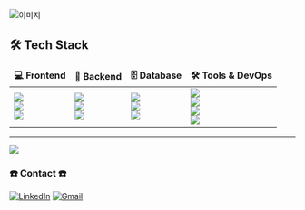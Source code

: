 ![이미지](https://capsule-render.vercel.app/api?type=blur&height=300&color=gradient&text=seuthootDev's%20GitHub&fontColor=c16ff6)
<br>
<h2>🛠️ Tech Stack</h2>
<table style="border: none;">
  <thead>
    <tr>
      <th style="border: none; text-align: left;">💻 Frontend</th>
      <th style="border: none; text-align: left;">🔧 Backend</th>
      <th style="border: none; text-align: left;">🗄️ Database</th>
      <th style="border: none; text-align: left;">🛠️ Tools & DevOps</th>
    </tr>
  </thead>
  <tbody>
    <tr>
      <td style="border: none;">
        <div><img src="https://img.shields.io/badge/React-61DAFB?style=flat-square&logo=React&logoColor=black" /></div>
<!--         <div><img src="https://img.shields.io/badge/React_Native-61DAFB?style=flat-square&logo=React&logoColor=black" /></div> -->
<!--         <div><img src="https://img.shields.io/badge/JavaScript-F7DF1E?style=flat-square&logo=JavaScript&logoColor=black" /></div> -->
        <div><img src="https://img.shields.io/badge/Next.js-000000?style=flat-square&logo=nextdotjs&logoColor=white" /></div>
        <div><img src="https://img.shields.io/badge/Tailwind_CSS-38B2AC?style=flat-square&logo=tailwind-css&logoColor=white" /></div>
<!--         <div><img src="https://img.shields.io/badge/Vite-646CFF?style=flat-square&logo=Vite&logoColor=white" /></div> -->
      </td>
      <td style="border: none;">
        <div><img src="https://img.shields.io/badge/FastAPI-009688?style=flat-square&logo=FastAPI&logoColor=white" /></div>
        <div><img src="https://img.shields.io/badge/Node.js-339933?style=flat-square&logo=nodedotjs&logoColor=white" /></div>
        <div><img src="https://img.shields.io/badge/Nest.js-%23E0234E.svg?logo=nestjs&logoColor=white" /></div> 
      </td>
      <td style="border: none;">
        <div><img src="https://img.shields.io/badge/MySQL-4479A1?style=flat-square&logo=MySQL&logoColor=white" /></div>
        <div><img src="https://img.shields.io/badge/MongoDB-47A248?style=flat-square&logo=MongoDB&logoColor=white" /></div>
        <div><img src="https://img.shields.io/badge/MongoDB_Atlas-47A248?style=flat-square&logo=MongoDB&logoColor=white" /></div>
      </td>
      <td style="border: none;">
        <div><img src="https://img.shields.io/badge/Ubuntu-E95420?style=flat-square&logo=Ubuntu&logoColor=white" /></div>
        <div><img src="https://img.shields.io/badge/Docker-2496ED?style=flat-square&logo=Docker&logoColor=white" /></div>
        <div><img src="https://img.shields.io/badge/AWS-232F3E?style=flat-square&logo=AmazonAWS&logoColor=white" /></div>
        <div><img src="https://img.shields.io/badge/Git-F05032?style=flat-square&logo=Git&logoColor=white" /></div>
      </td>
    </tr>
  </tbody>
</table>


<!--
![Seunghoon Jung's GitHub stats](https://github-readme-stats.vercel.app/api?username=seuthootDev&show_icons=true&theme=transparent) | ![Seunghoon Jung GitHub stats](https://github-readme-stats.vercel.app/api/top-langs/?username=seuthootdev&layout=compact&langs_count=10)
-->

<!--
[![Check out seuthootDev's profile on stardev.io](https://stardev.io/developers/seuthootDev/badge/languages/locality.svg)](https://stardev.io/developers/seuthootDev)
-->




---------------------------------------------------------------------------------------------
<a href="https://github.com/devxb/gitanimals">
  <img src="https://render.gitanimals.org/farms/seuthootDev"/>
</a>

### ☎️ Contact ☎️
[![LinkedIn](https://custom-icon-badges.demolab.com/badge/LinkedIn-0A66C2?logo=linkedin-white&logoColor=fff)](https://www.linkedin.com/in/seunghoon-jung-38b270335/)
[![Gmail](https://img.shields.io/badge/Gmail-D14836?logo=gmail&logoColor=white)](mailto:seuthootdev@gmail.com)
<!-- [![Resume](https://img.shields.io/badge/Resume-Available-blue)](https://resume-jungseunghoon.vercel.app/)-->

<!-- 
주석1
-->
